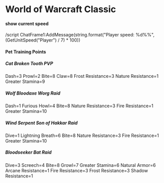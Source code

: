# World of Warcraft Classic

#### show current speed
/script ChatFrame1:AddMessage(string.format("Player speed: %d%%", (GetUnitSpeed("Player") / 7) * 100))
#### Pet Training Points
##### Cat Broken Tooth PVP
Dash=3
Prowl=2
Bite=8
Claw=8
Frost Resistance=3
Nature Resistance=1
Greater Stamina=9
##### Wolf Bloodaxe Worg Raid
Dash=1
Furious Howl=4
Bite=8
Nature Resistance=3
Fire Resistance=1
Greater Stamina=10
##### Wind Serpent Son of Hakkar Raid
Dive=1
Lightning Breath=6
Bite=8
Nature Resistance=3
Fire Resistance=1
Greater Stamina=10
##### Bloodseeker Bat Raid
Dive=3
Screech=4
Bite=8
Growl=7
Greater Stamina=6
Natural Armor=6
Arcane Resistance=1
Fire Resistance=3
Frost Resistance=3
Shadow Resistance=1
